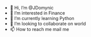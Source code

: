 - 👋 Hi, I’m @JDomynic
- 👀 I’m interested in Finance
- 🌱 I’m currently learning Python
- 💞️ I’m looking to collaborate on world
- 📫 How to reach me mail me

<!---
JDomynic/JDomynic is a ✨ special ✨ repository because its `README.md` (this file) appears on your GitHub profile.
You can click the Preview link to take a look at your changes.
--->
